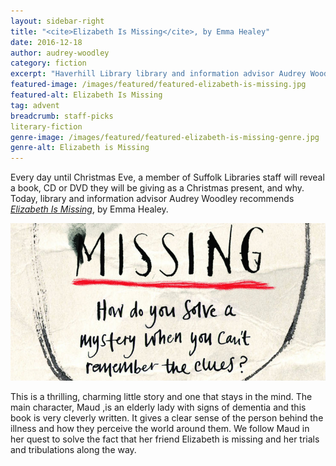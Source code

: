 ```yaml
---
layout: sidebar-right
title: "<cite>Elizabeth Is Missing</cite>, by Emma Healey"
date: 2016-12-18
author: audrey-woodley
category: fiction
excerpt: "Haverhill Library library and information advisor Audrey Woodley recommends <cite>Elizabeth Is Missing</cite>, by Emma Healey."
featured-image: /images/featured/featured-elizabeth-is-missing.jpg
featured-alt: Elizabeth Is Missing
tag: advent
breadcrumb: staff-picks
literary-fiction
genre-image: /images/featured/featured-elizabeth-is-missing-genre.jpg
genre-alt: Elizabeth is Missing
---
```


Every day until Christmas Eve, a member of Suffolk Libraries staff will reveal a book, CD or DVD they will be giving as a Christmas present, and why. Today, library and information advisor Audrey Woodley recommends <a href="https://suffolk.spydus.co.uk/cgi-bin/spydus.exe/ENQ/OPAC/BIBENQ?BRN=1679694"><cite>Elizabeth Is Missing</cite></a>, by Emma Healey.

![Elizabeth Is Missing](/images/featured/featured-elizabeth-is-missing.jpg)

This is a thrilling, charming little story and one that stays in the mind. The main character, Maud ,is an elderly lady with signs of dementia and this book is very cleverly written. It gives a clear sense of the person behind the illness and how they perceive the world around them. We follow Maud in her quest to solve the fact that her friend Elizabeth is missing and her trials and tribulations along the way.
